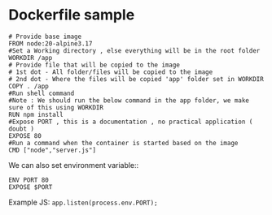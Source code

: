 # Dockerfile sample

```
# Provide base image
FROM node:20-alpine3.17
#Set a Working directory , else everything will be in the root folder
WORKDIR /app
# Provide file that will be copied to the image
# 1st dot - All folder/files will be copied to the image
# 2nd dot - Where the files will be copied 'app' folder set in WORKDIR
COPY . /app
#Run shell command
#Note : We should run the below command in the app folder, we make sure of this using WORKDIR
RUN npm install
#Expose PORT , this is a documentation , no practical application ( doubt )
EXPOSE 80
#Run a command when the container is started based on the image
CMD ["node","server.js"]
```

We can also set environment variable::

```
ENV PORT 80
EXPOSE $PORT
```
Example JS: `app.listen(process.env.PORT);`






